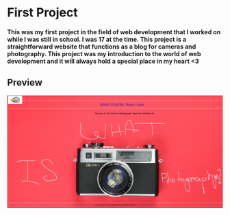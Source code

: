 # First Project 
#### This was my first project in the field of web development that I worked on while I was still in school. I was 17 at the time. This project is a straightforward website that functions as a blog for cameras and photography. This project was my introduction to the world of web development and it will always hold a special place in my heart <3

## Preview
![Preview](./Assets/Images/readme.png)


